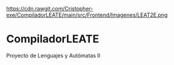 https://cdn.rawgit.com/Cristopher-exe/CompiladorLEATE/main/src/Frontend/Imagenes/LEAT2E.png
# CompiladorLEATE
Proyecto de Lenguajes y Autómatas II

